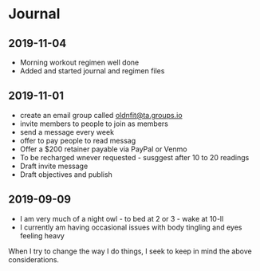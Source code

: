 # Journal

## 2019-11-04

* Morning workout regimen well done
* Added and started journal and regimen files


## 2019-11-01

* create an email group called oldnfit@ta.groups.io
* invite members to people to join as members
* send a message every week
* offer to pay people to read messag
* Offer a $200 retainer payable via PayPal or Venmo
* To be recharged wnever requested - susggest after 10 to 20 readings
* Draft invite message
* Draft objectives and publish


## 2019-09-09

* I am very much of a night owl - to bed at 2 or 3 - wake at 10-ll
* I currently am having occasional issues with body tingling and eyes feeling heavy

When I try to change the way I do things, I seek to keep in mind the above considerations.
